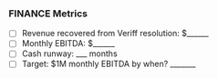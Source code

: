 ### **FINANCE Metrics**

- [ ] Revenue recovered from Veriff resolution: $______
- [ ] Monthly EBITDA: $______
- [ ] Cash runway: ___ months
- [ ] Target: $1M monthly EBITDA by when? _______
